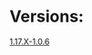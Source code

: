 # Versions:

[1.17.X-1.0.6](https://github.com/PugsMods/WoneWay/tree/c28a139055b857783156177e84ab2c5487e71a9b)

